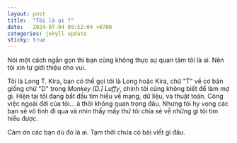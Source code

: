 ```yaml
---
layout: post
title:  "Tôi là ai ?"
date:   2024-07-04 09:52:04 +0700
categories: jekyll update
sticky: true
---
```

Nói một cách ngắn gọn thì bạn cũng không thực sự quan tâm tôi là ai. Nên tôi xin tự giới thiệu cho vui. <br/>

Tôi là Long T. Kira, bạn có thể gọi tôi là Long hoặc Kira, chữ "T" về cơ bản giống chữ "D" trong _Monkey [D.] Luffy_, chính tôi cũng không biết để làm mợ gì. Hiện tại tôi đang bắt đầu tìm hiểu về mạng, dữ liệu, và thuật toán. Công việc ngoài đời của tôi... à thôi không quan trọng đâu. Nhưng tôi hy vọng các bạn sẽ vô tình đi qua và nhìn thấy mấy thứ tôi chia sẻ về những gì tôi tìm hiểu được. <br/>

Cảm ơn các bạn dù đó là ai. Tạm thời chưa có bài viết gì đâu.
